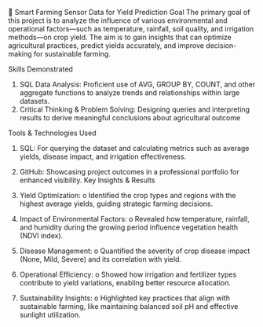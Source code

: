 🌾 Smart Farming Sensor Data for Yield Prediction
Goal
The primary goal of this project is to analyze the influence of various environmental and operational factors—such as temperature, rainfall, soil quality, and irrigation methods—on crop yield. The aim is to gain insights that can optimize agricultural practices, predict yields accurately, and improve decision-making for sustainable farming.

Skills Demonstrated
1.	SQL Data Analysis: Proficient use of AVG, GROUP BY, COUNT, and other aggregate functions to analyze trends and relationships within large datasets.
2.	Critical Thinking & Problem Solving: Designing queries and interpreting results to derive meaningful conclusions about agricultural outcome

Tools & Technologies Used
1.	SQL: For querying the dataset and calculating metrics such as average yields, disease impact, and irrigation effectiveness.
2.	GitHub: Showcasing project outcomes in a professional portfolio for enhanced visibility.
Key Insights & Results

1.	Yield Optimization:
o	Identified the crop types and regions with the highest average yields, guiding strategic farming decisions.
2.	Impact of Environmental Factors:
o	Revealed how temperature, rainfall, and humidity during the growing period influence vegetation health (NDVI index).
3.	Disease Management:
o	Quantified the severity of crop disease impact (None, Mild, Severe) and its correlation with yield.
4.	Operational Efficiency:
o	Showed how irrigation and fertilizer types contribute to yield variations, enabling better resource allocation.
5.	Sustainability Insights:
o	Highlighted key practices that align with sustainable farming, like maintaining balanced soil pH and effective sunlight utilization.

